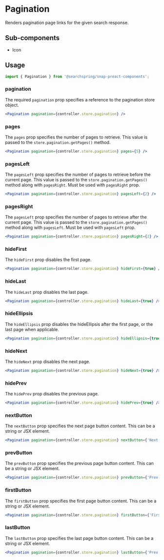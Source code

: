 # Pagination

Renders pagination page links for the given search response. 

## Sub-components
- Icon

## Usage
```jsx
import { Pagination } from '@searchspring/snap-preact-components';
```

### pagination
The required `pagination` prop specifies a reference to the pagination store object.

```jsx
<Pagination pagination={controller.store.pagination} />
```

### pages
The `pages` prop specifies the number of pages to retrieve. This value is passed to the `store.pagination.getPages()` method.

```jsx
<Pagination pagination={controller.store.pagination} pages={5} />
```

### pagesLeft
The `pagesLeft` prop specifies the number of pages to retrieve before the current page. This value is passed to the `store.pagination.getPages()` method along with `pagesRight`. Must be used with `pagesRight` prop.

```jsx
<Pagination pagination={controller.store.pagination} pagesLeft={2} />
```

### pagesRight
The `pagesLeft` prop specifies the number of pages to retrieve after the current page. This value is passed to the `store.pagination.getPages()` method along with `pagesLeft`. Must be used with `pagesLeft` prop.

```jsx
<Pagination pagination={controller.store.pagination} pagesRight={2} />
```

### hideFirst
The `hideFirst` prop disables the first page.

```jsx
<Pagination pagination={controller.store.pagination} hideFirst={true} />
```

### hideLast
The `hideLast` prop disables the last page.

```jsx
<Pagination pagination={controller.store.pagination} hideLast={true} />
```

### hideEllipsis
The `hideEllipsis` prop disables the hideEllipsis after the first page, or the last page when applicable. 

```jsx
<Pagination pagination={controller.store.pagination} hideEllipsis={true} />
```

### hideNext
The `hideNext` prop disables the next page.

```jsx
<Pagination pagination={controller.store.pagination} hideNext={true} />
```

### hidePrev
The `hidePrev` prop disables the previous page.

```jsx
<Pagination pagination={controller.store.pagination} hidePrev={true} />
```

### nextButton
The `nextButton` prop specifies the next page button content. This can be a string or JSX element.

```jsx
<Pagination pagination={controller.store.pagination} nextButton={'Next'} />
```

### prevButton
The `prevButton` prop specifies the previous page button content. This can be a string or JSX element.

```jsx
<Pagination pagination={controller.store.pagination} prevButton={'Prev'} />
```

### firstButton
The `firstButton` prop specifies the first page button content. This can be a string or JSX element.

```jsx
<Pagination pagination={controller.store.pagination} firstButton={'First'} />
```

### lastButton
The `lastButton` prop specifies the last page button content. This can be a string or JSX element.

```jsx
<Pagination pagination={controller.store.pagination} lastButton={'Prev'} />
```